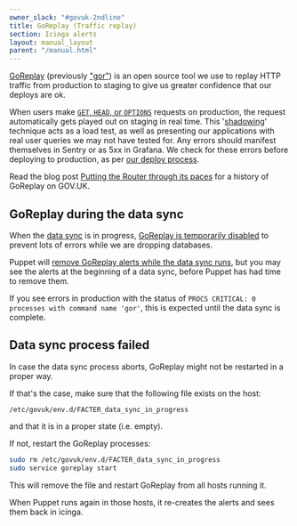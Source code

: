 ```yaml
---
owner_slack: "#govuk-2ndline"
title: GoReplay (Traffic replay)
section: Icinga alerts
layout: manual_layout
parent: "/manual.html"
---
```


[GoReplay][goreplay-gh] (previously ["gor"][rename]) is an open source tool we use
to replay HTTP traffic from production to staging to give us greater confidence that
our deploys are ok.

When users make [`GET`, `HEAD`, or `OPTIONS`][request-types] requests on production,
the request automatically gets played out on staging in real time. This '[shadowing][]'
technique acts as a load test, as well as presenting our applications with real user
queries we may not have tested for. Any errors should manifest themselves in Sentry or
as 5xx in Grafana. We check for these errors before deploying to production, as per
[our deploy process][deploy-process].

Read the blog post [Putting the Router through its paces][govuk-blog] for a history of
GoReplay on GOV.UK.

## GoReplay during the data sync

When the [data sync](/manual/govuk-env-sync.html) is in progress,
[GoReplay is temporarily disabled][goreplay-disabled] to prevent lots of errors
while we are dropping databases.

Puppet will [remove GoReplay alerts while the data sync runs][govuk-goreplay-data-sync],
but you may see the alerts at the beginning of a data sync, before Puppet has
had time to remove them.

If you see errors in production with the status of
`PROCS CRITICAL: 0 processes with command name 'gor'`, this is expected until the
data sync is complete.

## Data sync process failed

In case the data sync process aborts, GoReplay might not be restarted in a proper
way.

If that's the case, make sure that the following file exists on the host:

```
/etc/govuk/env.d/FACTER_data_sync_in_progress
```

and that it is in a proper state (i.e. empty).

If not, restart the GoReplay processes:

```sh
sudo rm /etc/govuk/env.d/FACTER_data_sync_in_progress
sudo service goreplay start
```

This will remove the file and restart GoReplay from all hosts running it.

When Puppet runs again in those hosts, it re-creates the alerts and sees
them back in icinga.

[deploy-process]: /manual/development-pipeline.html#manually-deploy-to-staging-then-production
[goreplay-disabled]: https://github.com/alphagov/govuk-puppet/blob/c7775111c98c9424644eb2d84cee8249d35d1d7b/modules/govuk_gor/manifests/init.pp#L48-L51
[goreplay-gh]: https://github.com/buger/goreplay/
[govuk-blog]: https://technology.blog.gov.uk/2013/12/13/putting-the-router-through-its-paces/#replay-production-traffic
[govuk-goreplay-data-sync]: https://github.com/alphagov/govuk-puppet/blob/06dd008d09/modules/govuk_gor/manifests/init.pp#L50-L58
[rename]: https://github.com/buger/goreplay/commit/74225ebb2236a46fd18a8fa4fa7de441497c13c4
[request-types]: https://github.com/alphagov/govuk-puppet/blob/master/modules/router/manifests/gor.pp#L55
[shadowing]: https://goreplay.org/shadowing.html
